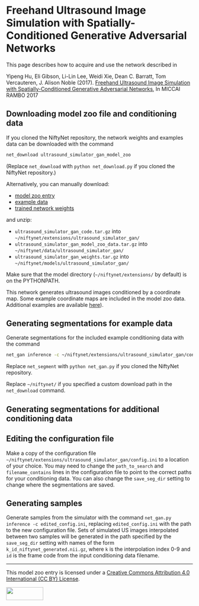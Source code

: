 # Freehand Ultrasound Image Simulation with Spatially-Conditioned Generative Adversarial Networks

This page describes how to acquire and use the network described in

Yipeng Hu, Eli Gibson, Li-Lin Lee, Weidi Xie, Dean C. Barratt, Tom Vercauteren, J. Alison Noble
(2017). [Freehand Ultrasound Image Simulation with Spatially-Conditioned Generative Adversarial Networks](https://arxiv.org/abs/1707.05392), In MICCAI RAMBO 2017

## Downloading model zoo file and conditioning data

If you cloned the NiftyNet repository, the network weights and examples data can be downloaded with the command
```bash
net_download ultrasound_simulator_gan_model_zoo
```
(Replace `net_download` with `python net_download.py` if you cloned the NiftyNet repository.)

Alternatively, you can manually download:
- [model zoo entry](https://www.dropbox.com/s/089l4ixd2k7fiyy/ultrasound_simulator_gan_code.tar.gz?dl=1)
- [example data](https://www.dropbox.com/s/hu1i8yjdptwq6wj/ultrasound_simulator_gan_model_zoo_data.tar.gz?dl=1)
- [trained network weights](https://www.dropbox.com/s/95smm4i464nwczm/ultrasound_simulator_gan_weights.tar.gz?dl=1)

and unzip:
- `ultrasound_simulator_gan_code.tar.gz` into `~/niftynet/extensions/ultrasound_simulator_gan/`
- `ultrasound_simulator_gan_model_zoo_data.tar.gz` into `~/niftynet/data/ultrasound_simulator_gan/`
- `ultrasound_simulator_gan_weights.tar.gz` into `~/niftynet/models/ultrasound_simulator_gan/`

Make sure that the model directory (`~/niftynet/extensions/` by default) is on the PYTHONPATH.

This network generates ultrasound images conditioned by a coordinate map. Some example coordinate maps are included in the model zoo data. Additional examples are available [here](https://www.dropbox.com/s/w0frdlxaie3mndg/test_data.tar.gz?dl=0)).

## Generating segmentations for example data

Generate segmentations for the included example conditioning data with the command
```bash
net_gan inference -c ~/niftynet/extensions/ultrasound_simulator_gan/config.ini
```

Replace `net_segment` with `python net_gan.py` if you cloned the NiftyNet repository.

Replace `~/niftynet/` if you specified a custom download path in the `net_download` command.

## Generating segmentations for additional conditioning data

## Editing the configuration file

Make a copy of the configuration file `~/niftynet/extensions/ultrasound_simulator_gan/config.ini` to a location of your choice.
You may need to change the `path_to_search` and `filename_contains` lines in the configuration file to point to the correct paths for your conditioning data. You can also change the `save_seg_dir` setting to change where the segmentations are saved.

## Generating samples

Generate samples from the simulator with the command `net_gan.py inference -c edited_config.ini`, replacing `edited_config.ini` with the path to the new configuration file. Sets of simulated US images interpolated between two samples will be generated in the path specified by the `save_seg_dir` setting with names of the form `k_id_niftynet_generated.nii.gz`, where `k` is the interpolation index 0-9 and `id` is the frame code from the input conditioning data filename.


---
This model zoo entry is licensed under a
[Creative Commons Attribution 4.0 International (CC BY) License](https://creativecommons.org/licenses/by/4.0/).

<img src="https://github.com/NifTK/NiftyNetModelZoo/raw/5-reorganising-with-lfs/by.png" width="100" height="35">